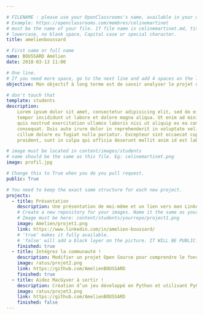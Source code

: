 ```yaml
---

# FILENAME : please use your OpenClassrooms's name, available in your url.
# Example: https://openclassrooms.com/membres/celinemartinet
# must be the name of your file. If file name is celinemartinet.md, title is celinemartinet.
# lowercase, no blank space, Capital case or special character.
title: amelienboussard

# First name or full name
name: BOUSSARD Amélien
date: 2018-03-13 11:00

# One line.
# If you need more space, go to the next line and add 4 spaces on the left, as in 'description'.
objective: Mon objectif à long terme est de savoir analyser le projet qui m’est confié, en fonction des besoins des utilisateurs, consignés dans un cahier des charges, d’étudier les étapes de fonctionnement du programme, puis de déterminer une solution technique avant de créer un prototype de la future application peu importe le langage utilisé et peu importe la société pour qui je les développe.

# don't touch that
template: students
description:
    Lorem ipsum dolor sit amet, consectetur adipisicing elit, sed do eiusmod
    tempor incididunt ut labore et dolore magna aliqua. Ut enim ad minim veniam,
    quis nostrud exercitation ullamco laboris nisi ut aliquip ex ea commodo
    consequat. Duis aute irure dolor in reprehenderit in voluptate velit esse
    cillum dolore eu fugiat nulla pariatur. Excepteur sint occaecat cupidatat non
    proident, sunt in culpa qui officia deserunt mollit anim id est laborum.

# image must be located in content/images/students
# name should be the same as this file. Eg: celinemartinet.png
image: profil.jpg

# Change this to True when you do you pull request.
public: True

# You need to keep the exact same structure for each new project.
projects:
  - title: Présentation
    description: Une présentation de moi-même et un lien vers mon LinkedIn.
    # Create a new repository for your images. Name it the same as your nickname and profile picture.
    # Image must be here: content/students/yourrepo/project1.png
    image: Amelien/projet1.png
    link: https://www.linkedin.com/in/amelien-boussard/
    # 'true' makes it fully available.
    # 'false' will add a black layer on the picture. IT WILL BE PUBLIC!
    finished: true
  - title: Intégrez la communauté !
    description: Modifier un projet Open Source pour comprendre le fonctionnement de Git, de Github et des pull requests. 
    image: ratus/projet2.png
    link: https://github.com/AmelienBOUSSARD
    finished: true
  - title: Aidez MacGyver à sortir !
    description: Création d’un jeu développé en Python et utilisant PyGame.
    image: ratus/projet3.png
    link: https://github.com/AmelienBOUSSARD
    finished: false
---
```

